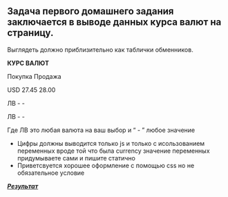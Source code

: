 ## Задача первого домашнего задания заключается в выводе данных курса валют на страницу.
Выглядеть должно приблизительно как таблички обменников.

**КУРС ВАЛЮТ**

Покупка Продажа

USD 27.45 28.00

ЛВ - -

ЛВ - -

Где ЛВ это любая валюта на ваш выбор и “ - ” любое значение

- Цифры должны выводится только js и только с исользованием переменных вроде той
что была currency значение переменных придумываете сами и пишите статично
- Приветсвуется хорошее оформление с помощью css но не обязательное условие

***[Результат](https://danadovzh.github.io/Cursor_Education/mini-course-JavaScript-v4/HW#1-Currency/index.html)***